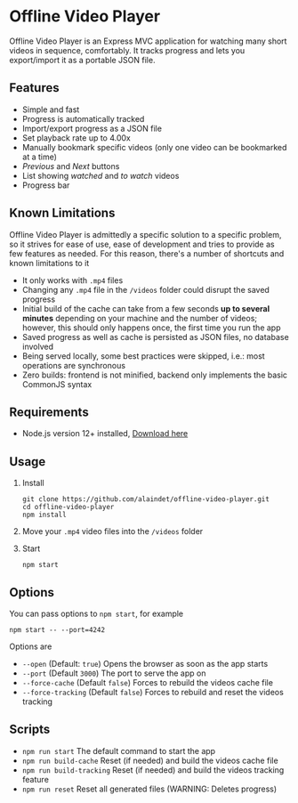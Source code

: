 # Offline Video Player

Offline Video Player is an Express MVC application for watching many short videos in sequence, comfortably. It tracks progress and lets you export/import it as a portable JSON file.


## Features

- Simple and fast
- Progress is automatically tracked
- Import/export progress as a JSON file
- Set playback rate up to 4.00x
- Manually bookmark specific videos (only one video can be bookmarked at a time)
- *Previous* and *Next* buttons
- List showing *watched* and *to watch* videos
- Progress bar


## Known Limitations

Offline Video Player is admittedly a specific solution to a specific problem, so it strives for ease of use, ease of development and tries to provide as few features as needed. For this reason, there's a number of shortcuts and known limitations to it

- It only works with `.mp4` files
- Changing any `.mp4` file in the `/videos` folder could disrupt the saved progress
- Initial build of the cache can take from a few seconds **up to several minutes** depending on your machine and the number of videos; however, this should only happens once, the first time you run the app
- Saved progress as well as cache is persisted as JSON files, no database involved
- Being served locally, some best practices were skipped, i.e.: most operations are synchronous
- Zero builds: frontend is not minified, backend only implements the basic CommonJS syntax


## Requirements

- Node.js version 12+ installed, [Download here](https://nodejs.org/it/download/)


## Usage

1. Install
   ```
   git clone https://github.com/alaindet/offline-video-player.git
   cd offline-video-player
   npm install
   ```

2. Move your `.mp4` video files into the `/videos` folder

3. Start
   ```
   npm start
   ```

## Options

You can pass options to `npm start`, for example

```
npm start -- --port=4242
```

Options are

- `--open` (Default: `true`) Opens the browser as soon as the app starts
- `--port` (Default `3000`) The port to serve the app on
- `--force-cache` (Default `false`) Forces to rebuild the videos cache file
- `--force-tracking` (Default `false`) Forces to rebuild and reset the videos tracking


## Scripts

- `npm run start` The default command to start the app
- `npm run build-cache` Reset (if needed) and build the videos cache file
- `npm run build-tracking` Reset (if needed) and build the videos tracking feature
- `npm run reset` Reset all generated files (WARNING: Deletes progress)

